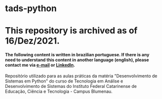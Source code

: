 # tads-python

# This repository is archived as of 16/Dez/2021.
#### The following content is written in brazilian portuguese. If there is any need to understand this content in another language (english), please contact me via [e-mail](mailto:nicolascunha17@gmai.com) or [LinkedIn](https://www.linkedin.com/in/nicolasfcunha/).

Repositório utilizado para as aulas práticas da matéria "Desenvolvimento de Sistemas em Python" do curso de Tecnologia em Análise e Desenvolvimento de Sistemas do Instituto Federal Catarinense de Educação, Ciência e Tecnologia - Campus Blumenau.
